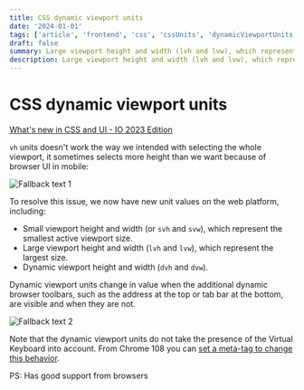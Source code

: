 ```yaml
---
title: CSS dynamic viewport units
date: '2024-01-01'
tags: ['article', 'frontend', 'css', 'cssUnits', 'dynamicViewportUnits', 'read', 'withResume']
draft: false
summary: Large viewport height and width (lvh and lvw), which represent the largest size.. Note that the dynamic viewport units do not take the presence of the Virtual Keyboard into account....
description: Large viewport height and width (lvh and lvw), which represent the largest size.. Note that the dynamic viewport units do not take the presence of the Virtual Keyboard into account....
---
```


# CSS dynamic viewport units

[What's new in CSS and UI - IO 2023 Edition](https://developer.chrome.com/blog/whats-new-css-ui-2023/)

`vh` units doesn't work the way we intended with selecting the whole viewport, it sometimes selects more height than we want because of browser UI in mobile:

![Fallback text 1](/static/assets/pasted-image-20231003201423.png)

To resolve this issue, we now have new unit values on the web platform, including:

- Small viewport height and width (or `svh` and `svw`), which represent the smallest active viewport size.
- Large viewport height and width (`lvh` and `lvw`), which represent the largest size.
- Dynamic viewport height and width (`dvh` and `dvw`).

Dynamic viewport units change in value when the additional dynamic browser toolbars, such as the address at the top or tab bar at the bottom, are visible and when they are not.

![Fallback text 2](/static/assets/pasted-image-20231003201605.png)

Note that the dynamic viewport units do not take the presence of the Virtual Keyboard into account. From Chrome 108 you can [set a meta-tag to change this behavior](https://developer.chrome.com/blog/viewport-resize-behavior/#opting-in-to-a-different-behavior).

PS: Has good support from browsers